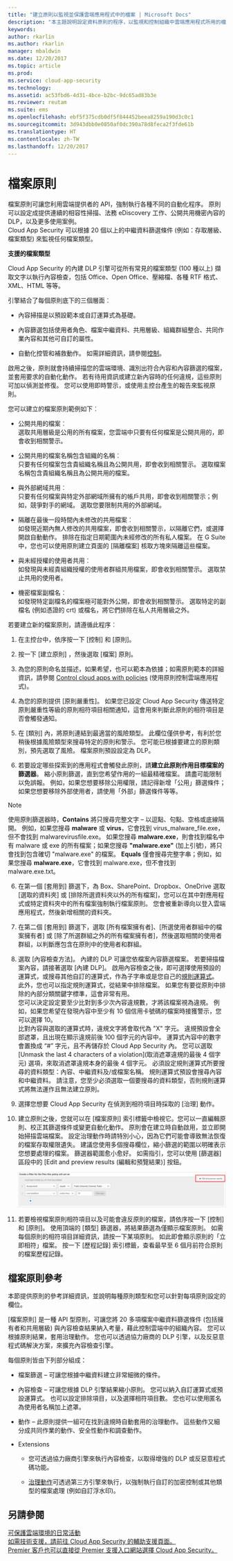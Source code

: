 ```yaml
---
title: "建立原則以監視並保護雲端應用程式中的檔案 | Microsoft Docs"
description: "本主題說明設定資料原則的程序，以監視和控制組織中雲端應用程式所用的檔案和資料。"
keywords: 
author: rkarlin
ms.author: rkarlin
manager: mbaldwin
ms.date: 12/20/2017
ms.topic: article
ms.prod: 
ms.service: cloud-app-security
ms.technology: 
ms.assetid: ac53fbd6-4d31-4bce-b2bc-9dc65ad83b3e
ms.reviewer: reutam
ms.suite: ems
ms.openlocfilehash: ebf5f375cdb0df5f844452beea8259a190d3c0c1
ms.sourcegitcommit: 3d943dbb0e0850af0dc390a78d8feca2f3fde61b
ms.translationtype: HT
ms.contentlocale: zh-TW
ms.lasthandoff: 12/20/2017
---
```

# <a name="file-policies"></a>檔案原則  
檔案原則可讓您利用雲端提供者的 API，強制執行各種不同的自動化程序。 原則可以設定成提供連續的相容性掃描、法務 eDiscovery 工作、公開共用機密內容的 DLP，以及更多使用案例。  
Cloud App Security 可以根據 20 個以上的中繼資料篩選條件 (例如：存取層級、檔案類型) 來監視任何檔案類型。 
 
**支援的檔案類型** 

Cloud App Security 的內建 DLP 引擎可從所有常見的檔案類型 (100 種以上) 擷取文字以執行內容檢查，包括 Office、Open Office、壓縮檔、各種 RTF 格式、XML、HTML 等等。

引擎結合了每個原則底下的三個層面︰  
  
-   內容掃描是以預設範本或自訂運算式為基礎。  
  
-   內容篩選包括使用者角色、檔案中繼資料、共用層級、組織群組整合、共同作業內容和其他可自訂的屬性。  
  
-   自動化控管和補救動作。 如需詳細資訊，請參閱[控制](control.md)。  
  
啟用之後，原則就會持續掃描您的雲端環境、識別出符合內容和內容篩選的檔案，並套用要求的自動化動作。 若有待用資訊或建立新內容時的任何違規，這些原則可加以偵測並修復。 您可以使用即時警示，或使用主控台產生的報告來監視原則。  
  
您可以建立的檔案原則範例如下︰  
  
-   公開共用的檔案︰  
    選取共用層級是公用的所有檔案，您雲端中只要有任何檔案是公開共用的，即會收到相關警示。  
  
-   公開共用的檔案名稱包含組織的名稱︰  
    只要有任何檔案包含貴組織名稱且為公開共用，即會收到相關警示。 選取檔案名稱包含貴組織名稱且為公開共用的檔案。  
  
-   與外部網域共用︰  
    只要有任何檔案與特定外部網域所擁有的帳戶共用，即會收到相關警示；例如，競爭對手的網域。 選取您要限制共用的外部網域。  
  
-   隔離在最後一段時間內未修改的共用檔案︰  
    如發現近期內無人修改的共用檔案，即會收到相關警示，以隔離它們，或選擇開啟自動動作。 排除在指定日期範圍內未經修改的所有私人檔案。 在 G Suite 中，您也可以使用原則建立頁面的 [隔離檔案] 核取方塊來隔離這些檔案。  
  
-   與未經授權的使用者共用︰  
    如發現與未經貴組織授權的使用者群組共用檔案，即會收到相關警示。 選取禁止共用的使用者。  
  
-   機密檔案副檔名︰  
    如發現特定副檔名的檔案極可能對外公開，即會收到相關警示。 選取特定的副檔名 (例如憑證的 crt) 或檔名，將它們排除在私人共用層級之外。  
  
若要建立新的檔案原則，請遵循此程序︰  
  
1.  在主控台中，依序按一下 [控制] 和 [原則]。  
  
2.  按一下 [建立原則] ，然後選取 [檔案] 原則。  
  
3.  為您的原則命名並描述，如果希望，也可以範本為依據；如需原則範本的詳細資訊，請參閱 [Control cloud apps with policies](control-cloud-apps-with-policies.md) (使用原則控制雲端應用程式)。  
  
3. 為您的原則提供 [原則嚴重性]。 如果您已設定 Cloud App Security 傳送特定原則嚴重性等級的原則相符項目相關通知，這會用來判斷此原則的相符項目是否會觸發通知。

4.  在 [類別] 內，將原則連結到最適當的風險類型。 此欄位僅供參考，有利於您稍後根據風險類型來搜尋特定的原則和警示。  您可能已根據要建立的原則類別，預先選取了風險。 檔案原則預設設定為 DLP。  
  
5.  若要設定哪些探索到的應用程式會觸發此原則，請**建立此原則作用目標檔案的篩選器**。 縮小原則篩選，直到您希望作用的一組最精確檔案。 請盡可能限制以免誤報。 例如，如果您想要移除公用權限，請記得新增「公用」篩選條件；如果您想要移除外部使用者，請使用「外部」篩選條件等等。  
> [!NOTE] 
> 使用原則篩選器時，**Contains** 將只搜尋完整文字 – 以逗點、句點、空格或底線隔開。 例如，如果您搜尋 **malware** 或 **virus**，它會找到 virus_malware_file.exe，但不會找到 malwarevirusfile.exe。 如果您搜尋 **malware.exe**，則會找到檔名中有 malware 或 exe 的所有檔案；如果您搜尋 **"malware.exe"** (加上引號)，將只會找到包含確切 "malware.exe" 的檔案。 **Equals** 僅會搜尋完整字串；例如，如果您搜尋 **malware.exe**，它會找到 malware.exe，但不會找到 malware.exe.txt。  
6.   在第一個 [套用到] 篩選下，為 Box、SharePoint、Dropbox、OneDrive 選取 [選取的資料夾] 或 [排除所選資料夾以外的所有檔案]，您可以在其中對應用程式或特定資料夾中的所有檔案強制執行檔案原則。 您會被重新導向以登入雲端應用程式，然後新增相關的資料夾。  

6. 在第二個 [套用到] 篩選下，選取 [所有檔案擁有者]、[所選使用者群組中的檔案擁有者] 或 [除了所選群組之外的所有檔案擁有者]，然後選取相關的使用者群組，以判斷應包含在原則中的使用者和群組。
  
7.  選取 [內容檢查方法]。 內建的 DLP 可讓您依檔案內容篩選檔案。 若要掃描檔案內容，請接著選取 [內建 DLP]。 啟用內容檢查之後，即可選擇使用預設的運算式，或搜尋其他自訂的運算式，作為子字串或是您自己的[規則運算式](working-with-the-regex-engine.md)。  
    此外，您也可以指定規則運算式，從結果中排除檔案。 如果您有要從原則中排除的內部分類關鍵字標準，這會非常有用。  
    您可以決定設定要至少比對到多少次內容違規數，才將該檔案視為違規。 例如，如果您希望在發現內容中至少有 10 個信用卡號碼的檔案時接獲警示，您可以選擇 10。  
    比對內容與選取的運算式時，違規文字將會取代為 "X" 字元。 違規預設會全部遮罩，且出現在顯示違規前後 100 個字元的內容中。 運算式內容中的數字會置換成 “#” 字元，且不再儲存於 Cloud App Security 內。 您可以選取 [Unmask the last 4 characters of a violation]\(取消遮罩違規的最後 4 個字元) 選項，來取消遮罩違規本身的最後 4 個字元。 必須設定規則運算式所要搜尋的資料類型：內容、中繼資料及/或檔案名稱。 規則運算式預設會搜尋內容和中繼資料。 請注意，您至少必須選取一個要搜尋的資料類型，否則規則運算式將無法運作且無法建立原則。 
  
8.  選擇您想要 Cloud App Security 在偵測到相符項目時採取的 [治理] 動作。  
  
9. 建立原則之後，您就可以在 [檔案原則] 索引標籤中檢視它。您可以一直編輯原則、校正其篩選條件或變更自動化動作。 原則會在建立時自動啟用，並立即開始掃描雲端檔案。  設定治理動作時請特別小心，因為它們可能會導致無法恢復的檔案存取權限遺失。 建議您使用多個搜尋欄位，縮小篩選的範圍以明確表示您想要處理的檔案。 篩選器範圍愈小愈好。 如需指引，您可以使用 [篩選器] 區段中的 [Edit and preview results (編輯和預覽結果)] 按鈕。  
  
   ![檔案原則編輯及預覽結果](./media/file-policy-edit-and-preview-results.png "檔案原則編輯及預覽結果")  
  
10. 若要檢視檔案原則相符項目以及可能會違反原則的檔案，請依序按一下 [控制] 和 [原則]。 使用頂端的 [類型] 篩選器，將結果篩選為僅顯示檔案原則。 如需每個原則的相符項目詳細資訊，請按一下某項原則。 如此即會顯示原則的「立即相符」檔案。 按一下 [歷程記錄] 索引標籤，查看最早至 6 個月前符合原則的檔案歷程記錄。     
  
## <a name="file-policy-reference"></a>檔案原則參考  
本節提供原則的參考詳細資訊，並說明每種原則類型和您可以針對每項原則設定的欄位。 
  
[檔案原則] 是一種 API 型原則，可讓您將 20 多項檔案中繼資料篩選條件 (包括擁有者和共用層級) 與內容檢查結果納入考量，藉此控制雲端中的組織內容。 您可以根據原則結果，套用治理動作。 您也可以透過協力廠商的 DLP 引擎，以及反惡意程式碼解決方案，來擴充內容檢查引擎。  
  
每個原則皆由下列部分組成：  
  
-   檔案篩選 – 可讓您根據中繼資料建立非常細微的條件。  
  
-   內容檢查 – 可讓您根據 DLP 引擎結果縮小原則。 您可以納入自訂運算式或預設運算式。 也可以設定排除項目，以及選擇相符項目數。 您也可以使用匿名為使用者名稱加上遮罩。 
  
-   動作 – 此原則提供一組可在找到違規時自動套用的治理動作。  這些動作又細分成共同作業的動作、安全性動作和調查動作。

-   Extensions  
   
    -  您可透過協力廠商引擎來執行內容檢查，以取得增強的 DLP 或反惡意程式碼功能。  
  
    -  [治理動作](governance-actions.md)可透過第三方引擎來執行，以強制執行自訂的加密控制或其他類型的檔案處理 (例如自訂浮水印)。  
  
## <a name="see-also"></a>另請參閱  
[可保護雲端環境的日常活動](daily-activities-to-protect-your-cloud-environment.md)   
[如需技術支援，請前往 Cloud App Security 的輔助支援頁面。](http://support.microsoft.com/oas/default.aspx?prid=16031)   
[Premier 客戶也可以直接從 Premier 支援入口網站選擇 Cloud App Security。](https://premier.microsoft.com/)  
  
  